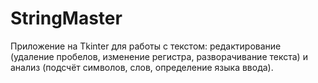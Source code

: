 # StringMaster
Приложение на Tkinter для работы с текстом: редактирование (удаление пробелов, изменение регистра, разворачивание текста) и анализ (подсчёт символов, слов, определение языка ввода).
